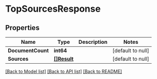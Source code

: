 # TopSourcesResponse

## Properties
Name | Type | Description | Notes
------------ | ------------- | ------------- | -------------
**DocumentCount** | **int64** |  | [default to null]
**Sources** | [**[]Result**](Result.md) |  | [default to null]

[[Back to Model list]](../README.md#documentation-for-models) [[Back to API list]](../README.md#documentation-for-api-endpoints) [[Back to README]](../README.md)

